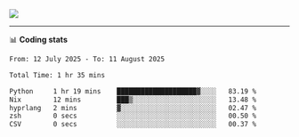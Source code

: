 <picture>
  <source
  srcset="https://github-readme-stats.vercel.app/api?username=sant0s12&show_icons=true&theme=dark"
  media="(prefers-color-scheme: dark)"
  />
  <source
  srcset="https://github-readme-stats.vercel.app/api?username=sant0s12&show_icons=true"
  media="(prefers-color-scheme: light)"
  />
  <img src="https://github-readme-stats.vercel.app/api?username=sant0s12&show_icons=true" />
</picture>

---

📊 **Coding stats**

<!--START_SECTION:waka-->

```txt
From: 12 July 2025 - To: 11 August 2025

Total Time: 1 hr 35 mins

Python     1 hr 19 mins    ████████████████████▓░░░░   83.19 %
Nix        12 mins         ███▒░░░░░░░░░░░░░░░░░░░░░   13.48 %
hyprlang   2 mins          ▓░░░░░░░░░░░░░░░░░░░░░░░░   02.47 %
zsh        0 secs          ░░░░░░░░░░░░░░░░░░░░░░░░░   00.50 %
CSV        0 secs          ░░░░░░░░░░░░░░░░░░░░░░░░░   00.37 %
```

<!--END_SECTION:waka-->
